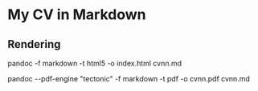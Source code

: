 # My CV in Markdown

## Rendering 
pandoc -f markdown -t html5 -o index.html cvnn.md 

pandoc --pdf-engine "tectonic" -f markdown -t pdf -o cvnn.pdf cvnn.md
